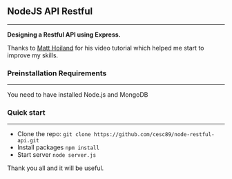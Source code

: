 ## NodeJS API Restful
---
**Designing a Restful API using Express.**

Thanks to [Matt Hoiland](https://www.youtube.com/watch?v=p-x6WdwaJco) for his video tutorial which helped me start to improve my skills.

### Preinstallation Requirements
---
You need to have installed Node.js and MongoDB

### Quick start
---
* Clone the repo: `git clone https://github.com/cesc89/node-restful-api.git`
* Install packages `npm install`
* Start server `node server.js`

Thank you all and it will be useful.
